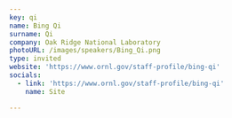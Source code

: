 ```yaml
---
key: qi
name: Bing Qi
surname: Qi
company: Oak Ridge National Laboratory
photoURL: /images/speakers/Bing_Qi.png
type: invited
website: 'https://www.ornl.gov/staff-profile/bing-qi'
socials:
  - link: 'https://www.ornl.gov/staff-profile/bing-qi'
    name: Site

---
```

